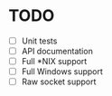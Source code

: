 # TODO

- [ ] Unit tests
- [ ] API documentation
- [ ] Full *NIX support
- [ ] Full Windows support
- [ ] Raw socket support
